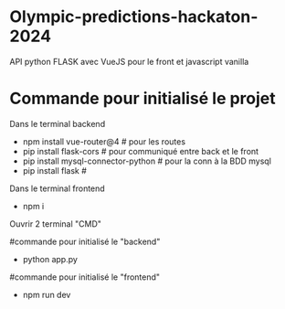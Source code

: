 # Olympic-predictions-hackaton-2024

API python FLASK avec VueJS pour le front et javascript vanilla 

# Commande pour initialisé le projet 

Dans le terminal backend 
 - npm install vue-router@4              # pour les routes
 - pip install flask-cors                # pour communiqué entre back et le front 
 - pip install mysql-connector-python    # pour la conn à la BDD mysql
 - pip install flask    #

Dans le terminal frontend  
  - npm i


Ouvrir 2 terminal "CMD"

#commande pour initialisé le "backend"
- python app.py

#commande pour initialisé le "frontend"
- npm run dev

